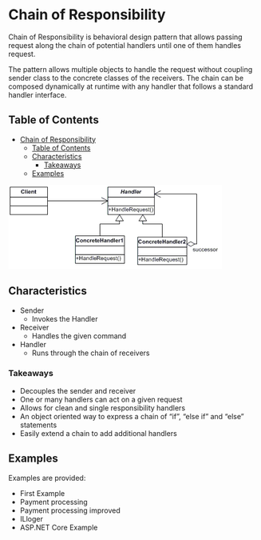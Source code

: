 # Chain of Responsibility


Chain of Responsibility is behavioral design pattern that allows passing request along the chain of potential handlers until one of them handles request.

The pattern allows multiple objects to handle the request without coupling sender class to the concrete classes of the receivers. The chain can be composed dynamically at runtime with any handler that follows a standard handler interface.

## Table of Contents
- [Chain of Responsibility](#chain-of-responsibility)
  - [Table of Contents](#table-of-contents)
  - [Characteristics](#characteristics)
    - [Takeaways](#takeaways)
  - [Examples](#examples)

![uml](/Behavioral/Chain%20of%20Responsibility/assets/uml.png)

## Characteristics

- Sender
  - Invokes the Handler
- Receiver
  - Handles the given command
- Handler
  - Runs through the chain of receivers


### Takeaways

- Decouples the sender and receiver
- One or many handlers can act on a given request
- Allows for clean and single responsibility handlers
- An object oriented way to express a chain of “if”, “else if” and “else” statements
- Easily extend a chain to add additional handlers

## Examples

Examples are provided:

- First Example
- Payment processing
- Payment processing improved
- ILloger
- ASP.NET Core Example
